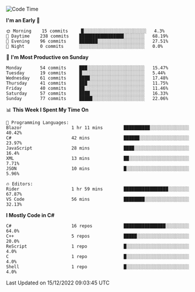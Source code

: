 <!--START_SECTION:waka-->
![Code Time](http://img.shields.io/badge/Code%20Time-884%20hrs%2046%20mins-blue)

**I'm an Early 🐤** 

```text
🌞 Morning    15 commits     █░░░░░░░░░░░░░░░░░░░░░░░░   4.3% 
🌆 Daytime    238 commits    █████████████████░░░░░░░░   68.19% 
🌃 Evening    96 commits     ███████░░░░░░░░░░░░░░░░░░   27.51% 
🌙 Night      0 commits      ░░░░░░░░░░░░░░░░░░░░░░░░░   0.0%

```
📅 **I'm Most Productive on Sunday** 

```text
Monday       54 commits     ███░░░░░░░░░░░░░░░░░░░░░░   15.47% 
Tuesday      19 commits     █░░░░░░░░░░░░░░░░░░░░░░░░   5.44% 
Wednesday    61 commits     ████░░░░░░░░░░░░░░░░░░░░░   17.48% 
Thursday     41 commits     ███░░░░░░░░░░░░░░░░░░░░░░   11.75% 
Friday       40 commits     ██░░░░░░░░░░░░░░░░░░░░░░░   11.46% 
Saturday     57 commits     ████░░░░░░░░░░░░░░░░░░░░░   16.33% 
Sunday       77 commits     █████░░░░░░░░░░░░░░░░░░░░   22.06%

```


📊 **This Week I Spent My Time On** 

```text
💬 Programming Languages: 
Blazor                   1 hr 11 mins        ██████████░░░░░░░░░░░░░░░   40.42% 
C#                       42 mins             ██████░░░░░░░░░░░░░░░░░░░   23.97% 
JavaScript               28 mins             ████░░░░░░░░░░░░░░░░░░░░░   16.4% 
XML                      13 mins             ██░░░░░░░░░░░░░░░░░░░░░░░   7.71% 
JSON                     10 mins             █░░░░░░░░░░░░░░░░░░░░░░░░   5.96%

🔥 Editors: 
Rider                    1 hr 59 mins        █████████████████░░░░░░░░   67.87% 
VS Code                  56 mins             ████████░░░░░░░░░░░░░░░░░   32.13%

```

**I Mostly Code in C#** 

```text
C#                       16 repos            ████████████████░░░░░░░░░   64.0% 
C++                      5 repos             █████░░░░░░░░░░░░░░░░░░░░   20.0% 
ReScript                 1 repo              █░░░░░░░░░░░░░░░░░░░░░░░░   4.0% 
C                        1 repo              █░░░░░░░░░░░░░░░░░░░░░░░░   4.0% 
Shell                    1 repo              █░░░░░░░░░░░░░░░░░░░░░░░░   4.0%

```



 Last Updated on 15/12/2022 09:03:45 UTC
<!--END_SECTION:waka-->
